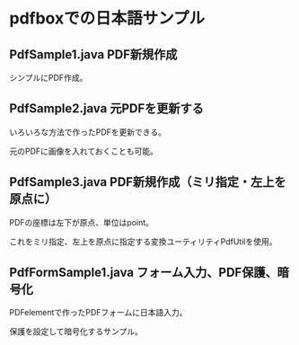 # pdfboxでの日本語サンプル

## PdfSample1.java PDF新規作成

シンプルにPDF作成。

## PdfSample2.java 元PDFを更新する

いろいろな方法で作ったPDFを更新できる。

元のPDFに画像を入れておくことも可能。

## PdfSample3.java PDF新規作成（ミリ指定・左上を原点に）

PDFの座標は左下が原点、単位はpoint。

これをミリ指定、左上を原点に指定する変換ユーティリティPdfUtilを使用。

## PdfFormSample1.java フォーム入力、PDF保護、暗号化

PDFelementで作ったPDFフォームに日本語入力。

保護を設定して暗号化するサンプル。

